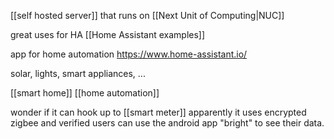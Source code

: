[[self hosted server]] that runs on [[Next Unit of Computing|NUC]]

great uses for HA 
[[Home Assistant examples]]


app for home automation
https://www.home-assistant.io/

solar, lights, smart appliances, ...

[[smart home]]
[[home automation]]

wonder if it can hook up to [[smart meter]]
apparently it uses encrypted zigbee
and verified users can use the android app "bright" to see their data.
